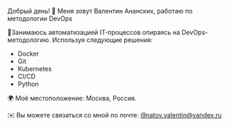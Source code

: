 Добрый день! 👋 
Меня зовут Валентин Ананских, работаю по методологии DevOps

🧠Занимаюсь автоматизацией IT-процессов опираясь на DevOps-методологию. Используя следующие решения:
- Docker
- Git
- Kubernetes
- CI/CD
- Python

🌍  Моё местоположение: Москва, Россия.


✉️  Вы можете связаться со мной по почте: i9natov.valentin@yandex.ru
